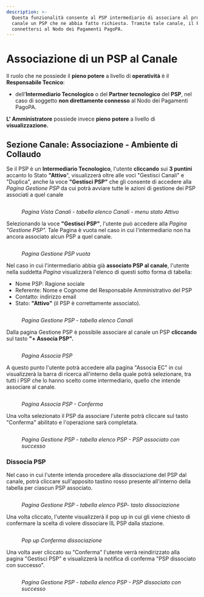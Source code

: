 ```yaml
---
description: >-
  Questa funzionalità consente al PSP intermediario di associare al proprio
  canale un PSP che ne abbia fatto richiesta. Tramite tale canale, il PSP può
  connettersi al Nodo dei Pagamenti PagoPA.
---
```


# Associazione di un PSP al Canale

Il ruolo che ne possiede il **pieno potere** a livello di **operatività** è il **Responsabile Tecnico**:

* dell’**Intermediario Tecnologico** o del **Partner tecnologico** del **PSP**, nel caso di soggetto **non direttamente connesso** al Nodo dei Pagamenti PagoPA.

**L' Amministratore** possiede invece **pieno** **potere** a livello di **visualizzazione.**

## Sezione Canale: Associazione - Ambiente di Collaudo

Se il PSP è un **Intermediario Tecnologico**, l'utente **cliccando** sui **3 puntini** accanto lo Stato **"Attivo**", visualizzerà oltre alle voci "Gestisci Canali" e "Duplica", anche la voce **"Gestisci PSP"** che gli consente di accedere alla _Pagina Gestione PSP_ da cui potrà avviare tutte le azioni di gestione dei PSP associati a quel canale&#x20;

<figure><img src="../../../.gitbook/assets/image (15) (1).png" alt=""><figcaption><p><em>Pagina Vista Canali - tabella elenco Canali - menu stato Attivo</em></p></figcaption></figure>

Selezionando la voce **"Gestisci PSP"**, l'utente può accedere alla _Pagina "Gestione  PSP"._ Tale Pagina è vuota nel caso in cui l'intermediario non ha ancora associato alcun PSP a quel canale.

<figure><img src="../../../.gitbook/assets/image (17) (1).png" alt=""><figcaption><p><em>Pagina Gestione PSP vuota</em></p></figcaption></figure>

Nel caso in cui l'intermediario abbia già **associato PSP al canale**, l'utente nella suddetta _Pagina_ visualizzerà l'elenco di questi sotto forma di tabella:&#x20;

* Nome PSP: Ragione sociale
* Referente: Nome e Cognome del Responsabile Amministrativo del PSP&#x20;
* Contatto: indirizzo email
* Stato: **"Attivo"** (il PSP è correttamente associato).

<figure><img src="../../../.gitbook/assets/image (16) (1).png" alt=""><figcaption><p><em>Pagina Gestione PSP - tabella elenco Canali</em></p></figcaption></figure>

Dalla pagina Gestione PSP è possibile associare al canale un PSP **cliccando** sul tasto  **"+ Associa PSP".**

<figure><img src="../../../.gitbook/assets/image (18) (1).png" alt=""><figcaption><p><em>Pagina Associa PSP</em> </p></figcaption></figure>

A questo punto l'utente potrà accedere alla pagina "Associa EC" in cui visualizzerà la barra di ricerca all'interno della quale potrà selezionare, tra tutti i PSP che lo hanno scelto come intermediario, quello che intende associare al canale.

<figure><img src="../../../.gitbook/assets/image (19) (1).png" alt=""><figcaption><p><em>Pagina Associa PSP - Conferma</em></p></figcaption></figure>

Una volta selezionato il PSP da associare l'utente potrà cliccare sul tasto "Conferma" abilitato e l'operazione sarà completata.

<figure><img src="../../../.gitbook/assets/image (20) (1).png" alt=""><figcaption><p><em>Pagina Gestione PSP - tabella elenco PSP - PSP associato con successo</em></p></figcaption></figure>

### Dissocia PSP

Nel caso in cui l'utente intenda procedere alla dissociazione del PSP dal canale, potrà cliccare sull'apposito tastino rosso presente all'interno della tabella per ciascun PSP associato.

<figure><img src="../../../.gitbook/assets/image (21) (1).png" alt=""><figcaption><p><em>Pagina Gestione PSP - tabella elenco PSP- tasto dissociazione</em></p></figcaption></figure>

Una volta cliccato, l'utente visualizzerà il pop up in cui gli viene chiesto di confermare la scelta di volere dissociare lIL PSP dalla stazione.

<figure><img src="../../../.gitbook/assets/image (22) (1).png" alt=""><figcaption><p><em>Pop up Conferma dissociazione</em></p></figcaption></figure>

Una volta aver cliccato su "Conferma" l'utente verrà reindirizzato alla pagina "Gestisci PSP" e visualizzerà la notifica di conferma "PSP dissociato con successo".

<figure><img src="../../../.gitbook/assets/image (23) (1).png" alt=""><figcaption><p><em>Pagina Gestione PSP - tabella elenco PSP - PSP dissociato con successo</em></p></figcaption></figure>









